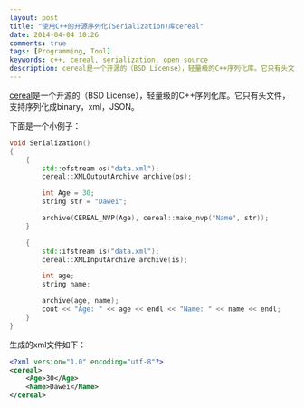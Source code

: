 ```yaml
---
layout: post
title: "使用C++的开源序列化(Serialization)库cereal"
date: 2014-04-04 10:26
comments: true
tags: [Programming, Tool]
keywords: c++, cereal, serialization, open source
description: cereal是一个开源的（BSD License），轻量级的C++序列化库。它只有头文件，支持序列化成binary，xml，JSON。
---
```

[cereal](http://uscilab.github.io/cereal/index.html)是一个开源的（BSD License），轻量级的C++序列化库。它只有头文件，支持序列化成binary，xml，JSON。

下面是一个小例子：
```c++
void Serialization()
{
    {
        std::ofstream os("data.xml");
        cereal::XMLOutputArchive archive(os);

        int Age = 30;
        string str = "Dawei";

        archive(CEREAL_NVP(Age), cereal::make_nvp("Name", str));
    }

    {
        std::ifstream is("data.xml");
        cereal::XMLInputArchive archive(is);

        int age;
        string name;

        archive(age, name);
        cout << "Age: " << age << endl << "Name: " << name << endl;
    }
}
```
生成的xml文件如下：
```xml
<?xml version="1.0" encoding="utf-8"?>
<cereal>
	<Age>30</Age>
	<Name>Dawei</Name>
</cereal>
```